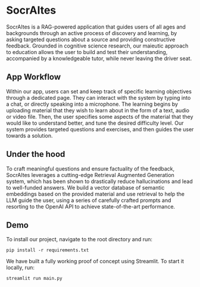 # SocrAItes

SocrAItes is a RAG-powered application that guides users of all ages and backgrounds through an active process of discovery and learning, by asking targeted questions about a source and providing constructive feedback. Grounded in cognitive science research, our maieutic approach to education allows the user to build and test their understanding, accompanied by a knowledgeable tutor, while never leaving the driver seat.

## App Workflow

Within our app, users can set and keep track of specific learning objectives through a dedicated page. They can interact with the system by typing into a chat, or directly speaking into a microphone. The learning begins by uploading material that they wish to learn about in the form of a text, audio or video file. Then, the user specifies some aspects of the material that they would like to understand better, and tune the desired difficulty level. Our system provides targeted questions and exercises, and then guides the user towards a solution.

## Under the hood

To craft meaningful questions and ensure factuality of the feedback, SocrAItes leverages a cutting-edge Retrieval Augmented Generation system, which has been shown to drastically reduce hallucinations and lead to well-funded answers. We build a vector database of semantic embeddings based on the provided material and use retrieval to help the LLM guide the user, using a series of carefully crafted prompts and resorting to the OpenAI API to achieve state-of-the-art performance.

## Demo

To install our project, navigate to the root directory and run:

```
pip install -r requirements.txt
```

We have built a fully working proof of concept using Streamlit. To start it locally, run:

```
streamlit run main.py
```
